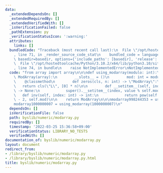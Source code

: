 ```yaml
---
data:
  _extendedDependsOn: []
  _extendedRequiredBy: []
  _extendedVerifiedWith: []
  _isVerificationFailed: false
  _pathExtension: py
  _verificationStatusIcon: ':warning:'
  attributes:
    links: []
  bundledCode: "Traceback (most recent call last):\n  File \"/opt/hostedtoolcache/Python/3.10.2/x64/lib/python3.10/site-packages/onlinejudge_verify/documentation/build.py\"\
    , line 71, in _render_source_code_stat\n    bundled_code = language.bundle(stat.path,\
    \ basedir=basedir, options={'include_paths': [basedir], 'release': True}).decode()\n\
    \  File \"/opt/hostedtoolcache/Python/3.10.2/x64/lib/python3.10/site-packages/onlinejudge_verify/languages/python.py\"\
    , line 74, in bundle\n    raise NotImplementedError\nNotImplementedError\n"
  code: "from array import array\n\n\ndef using_modarray(modulo: int):\n    class\
    \ ModArray(array):\n        __slots__ = ()\n        mod: int = modulo\n\n    \
    \    @classmethod\n        def zeros(cls, n: int) -> \"ModArray\":\n         \
    \   return cls(\"L\", [0] * n)\n\n        def __setitem__(self, index, value)\
    \ -> None:\n            super().__setitem__(index, value % self.mod)\n\n     \
    \   def inv(self, index: int) -> int:\n            return pow(self[index], self.mod\
    \ - 2, self.mod)\n\n    return ModArray\n\n\nmodarray998244353 = using_modarray(998244353)\n\
    modarray1000000007 = using_modarray(1000000007)\n"
  dependsOn: []
  isVerificationFile: false
  path: byslib/numeric/modarray.py
  requiredBy: []
  timestamp: '2022-03-25 15:36:58+09:00'
  verificationStatus: LIBRARY_NO_TESTS
  verifiedWith: []
documentation_of: byslib/numeric/modarray.py
layout: document
redirect_from:
- /library/byslib/numeric/modarray.py
- /library/byslib/numeric/modarray.py.html
title: byslib/numeric/modarray.py
---
```

